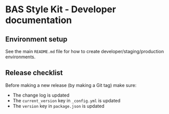 # BAS Style Kit - Developer documentation

## Environment setup

See the main `README.md` file for how to create developer/staging/production environments.

## Release checklist

Before making a new release (by making a Git tag) make sure:

* The change log is updated
* The `current_version` key in `_config.yml` is updated
* The `version` key in `package.json` is updated
